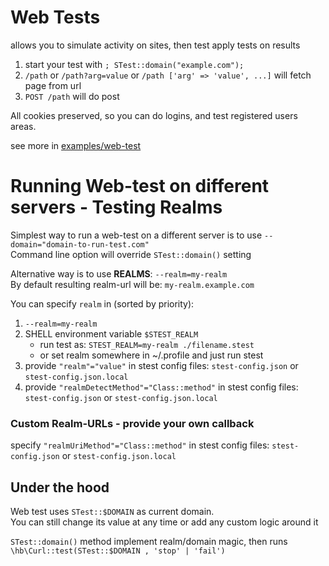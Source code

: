 # Web Tests

allows you to simulate activity on sites, then test apply tests on results

1. start your test with `; STest::domain("example.com");`
2. `/path` or `/path?arg=value` or `/path ['arg' => 'value', ...]` will fetch page from url
3. `POST /path` will do post 

All cookies preserved, so you can do logins, and test registered users areas.

see more in [examples/web-test](https://github.com/parf/spartan-test/blob/main/examples/3-web-tests/)

# Running Web-test on different servers - Testing Realms

Simplest way to run a web-test on a different server is to use `--domain="domain-to-run-test.com"`\
Command line option will override `STest::domain()` setting

Alternative way is to use **REALMS**: `--realm=my-realm`\
By default resulting realm-url will be: `my-realm.example.com`

You can specify `realm` in (sorted by priority):
1. `--realm=my-realm`
2. SHELL environment variable `$STEST_REALM`
    *  run test as:   `STEST_REALM=my-realm ./filename.stest`
    *  or set realm somewhere in ~/.profile and just run stest
5. provide `"realm"="value"` in stest config files: `stest-config.json` or `stest-config.json.local` 
6. provide `"realmDetectMethod"="Class::method"` in stest config files: `stest-config.json` or `stest-config.json.local` 

### Custom Realm-URLs - provide your own callback
specify `"realmUriMethod"="Class::method"` in stest config files: `stest-config.json` or `stest-config.json.local` 


## Under the hood
Web test uses `STest::$DOMAIN` as current domain.\
You can still change its value at any time or add any custom logic around it

`STest::domain()` method implement realm/domain magic, then runs `\hb\Curl::test(STest::$DOMAIN , 'stop' | 'fail')`



